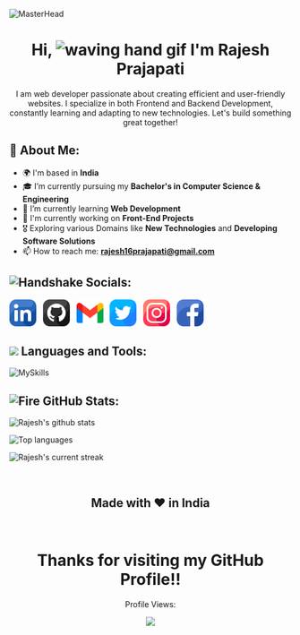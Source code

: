 ![MasterHead](https://firebasestorage.googleapis.com/v0/b/flexi-coding.appspot.com/o/dempgi7-520f8d5f-63d4-4453-8822-dbc149ae27f8.gif?alt=media&token=91c0c7b2-93c3-4029-b011-1a8703c5730d)
<h1 align="center"> Hi, <a href="#"><a/><img src="https://user-images.githubusercontent.com/72663882/171687151-bb31c996-c9d2-49c8-b593-734946893b23.gif" alt="waving hand gif" aria-hidden="true" width="40" /> I'm Rajesh Prajapati </h1>

<p align="center">
  I am web developer passionate about creating efficient and user-friendly websites. I specialize in both Frontend and Backend Development, constantly learning and adapting to new technologies. Let's build something great together!
</p>

<!-- About Section starts here -->
## 💫 About Me:
- 🌍 I'm based in **India**
- 🎓 I’m currently pursuing my **Bachelor's in Computer Science & Engineering**
- 🌱 I’m currently learning **Web Development**
- 🚀 I'm currently working on **Front-End Projects**
- 🎖️ Exploring various Domains like **New Technologies** and **Developing Software Solutions**
- 📫 How to reach me: **rajesh16prajapati@gmail.com**

## <img src="https://user-images.githubusercontent.com/74038190/216112957-034e1f8b-5468-4857-8512-9cd2bac35bb6.png" alt="Handshake" width="30" /> Socials:

<!-- Social icons section -->
<p>
  <a href="https://www.linkedin.com/in/rajesh-prajapati-766807254/"><img width="48px" alt="LinkedIN" title="LinkedIN" src="./assets/linkedin.png"></a>
  &#8287;
  <a href="https://github.com/Raajesh3108"><img width="48px" alt="Github" title="Github" src="./assets/github.png"></a>
  &#8287;
  <a href="mailto:rajesh16prajapati@gmail.com"><img width="48px" alt="Gmail" title="Gmail" src="./assets/gmail.png"></a>
  &#8287;
  <a href="https://twitter.com/MyselfRaajesh"><img width="48px" alt="Twitter" title="Twitter" src="./assets/twitter.png"></a>
  &#8287;
  <a href="https://www.instagram.com/__raajesh_/?hl=en"><img  width="48px" alt="Instagram" title="Instagram" src="./assets/instagram.png"></a>
  &#8287;
  <a href="https://facebook.com/rajeshprajapati"><img width="48px" alt="Facebook" title="Facebook" src="./assets/facebook.png"></a>
  &#8287;
</p>

## <img src="https://user-images.githubusercontent.com/74038190/206662607-d9e7591e-bbf9-42f9-9386-29efc927bc16.gif" width="30"> Languages and Tools:

![MySkills](https://skills.thijs.gg/icons?i=c,html,css,js,python,bootstrap,mongodb,expressjs,jquery,react,nodejs,tailwind,mysql,firebase,md,git,github,vscode,jest,styledcomponents,postman,stackoverflow&perline=6)

## <img src="https://user-images.githubusercontent.com/74038190/216122041-518ac897-8d92-4c6b-9b3f-ca01dcaf38ee.png" alt="Fire" width="30" /> GitHub Stats:

![Rajesh's github stats](https://bad-apple-github-readme.vercel.app/api?username=raajesh3108\&show_icons=true\&title_color=fff\&icon_color=79ff97\&text_color=9f9f9f\&bg_color=151515)

![Top languages](https://github-readme-stats.vercel.app/api/top-langs/?username=raajesh3108&theme=dark&hide_border=false&include_all_commits=true&count_private=true&layout=compact)

![Rajesh's current streak](https://github-readme-streak-stats.herokuapp.com?user=raajesh3108&theme=dark&border_radius=7)

<br>
  <h2 align="center"> Made with ❤️ in India </h2>
<br>

<h1 align="center"> Thanks for visiting my GitHub Profile!! </br>
</h1>
  <p align="center"> Profile Views: </p>
  <p align="center">
    <img src="https://profile-counter.glitch.me/raajesh3108/count.svg">
  </p>
